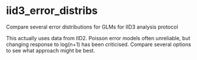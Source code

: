 # iid3_error_distribs
Compare several error distributions for GLMs for IID3 analysis protocol

This actually uses data from IID2. Poisson error models often unreliable, but changing response to log(n+1) has been criticised. Compare several options to see what approach might be best.

